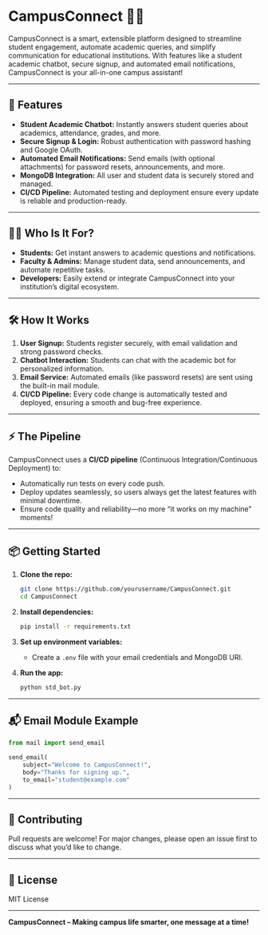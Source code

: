 # CampusConnect 📧🤖

CampusConnect is a smart, extensible platform designed to streamline student engagement, automate academic queries, and simplify communication for educational institutions. With features like a student academic chatbot, secure signup, and automated email notifications, CampusConnect is your all-in-one campus assistant!

---

## 🚀 Features

- **Student Academic Chatbot:** Instantly answers student queries about academics, attendance, grades, and more.
- **Secure Signup & Login:** Robust authentication with password hashing and Google OAuth.
- **Automated Email Notifications:** Send emails (with optional attachments) for password resets, announcements, and more.
- **MongoDB Integration:** All user and student data is securely stored and managed.
- **CI/CD Pipeline:** Automated testing and deployment ensure every update is reliable and production-ready.

---

## 👩‍🎓 Who Is It For?

- **Students:** Get instant answers to academic questions and notifications.
- **Faculty & Admins:** Manage student data, send announcements, and automate repetitive tasks.
- **Developers:** Easily extend or integrate CampusConnect into your institution’s digital ecosystem.

---

## 🛠️ How It Works

1. **User Signup:** Students register securely, with email validation and strong password checks.
2. **Chatbot Interaction:** Students can chat with the academic bot for personalized information.
3. **Email Service:** Automated emails (like password resets) are sent using the built-in mail module.
4. **CI/CD Pipeline:** Every code change is automatically tested and deployed, ensuring a smooth and bug-free experience.

---

## ⚡ The Pipeline

CampusConnect uses a **CI/CD pipeline** (Continuous Integration/Continuous Deployment) to:
- Automatically run tests on every code push.
- Deploy updates seamlessly, so users always get the latest features with minimal downtime.
- Ensure code quality and reliability—no more “it works on my machine” moments!

---

## 📦 Getting Started

1. **Clone the repo:**
   ```bash
   git clone https://github.com/yourusername/CampusConnect.git
   cd CampusConnect
   ```

2. **Install dependencies:**
   ```bash
   pip install -r requirements.txt
   ```

3. **Set up environment variables:**
   - Create a `.env` file with your email credentials and MongoDB URI.

4. **Run the app:**
   ```bash
   python std_bot.py
   ```

---

## 📬 Email Module Example

```python
from mail import send_email

send_email(
    subject="Welcome to CampusConnect!",
    body="Thanks for signing up.",
    to_email="student@example.com"
)
```

---

## 🤝 Contributing

Pull requests are welcome! For major changes, please open an issue first to discuss what you’d like to change.

---

## 📄 License

MIT License

---

**CampusConnect – Making campus life smarter, one message at a time!**
